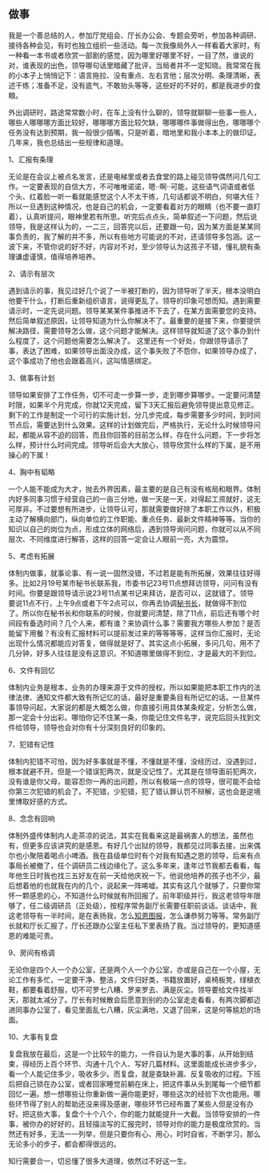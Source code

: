 ## 做事

我是一个善总结的人，参加厅党组会、厅长办公会、专题会旁听，参加各种调研、接待各种会见，有时也独立组织一些活动。每一次我像局外人一样看着大家时，有一种看一本书或者欣赏一部剧的感觉，因为哪里好哪里不好，一目了然，谁说的对，谁表现的出色，领导哪句话里暗藏了批评，当局者并不一定知晓。我常常在我的小本子上悄悄记下：语言拖拉、没有重点、左右言他；层次分明、条理清晰，表述干练；准备不足，没有底气，不敢抬头等等，这些好的不好的，都是我进步的食粮。

外出调研时，路途常常数小时，在车上没有什么聊的，领导就聊聊一些事一些人，哪些人哪哪哪方面比较好，哪哪哪方面比较欠缺，哪哪哪件事做得出色，哪哪哪个任务没有达到预期，我一般很少插嘴，只是听着，暗地里和我小本本上的做印证。几年来，我也总结出一些规律和道理。

1、汇报有条理

无论是在会议上被点名发言，还是电梯里或者去食堂的路上碰见领导偶然问几句工作。一定要表现的自信大方，不可唯唯诺诺，嗯··啊··可能，这些语气词语或者低个头、红着脸一听一看就能感觉这个人不太干练，几句话都说不明白，何堪大任？所以一旦遇到这种情况，也是自己的机会，一定要看着对方的眼睛（也不要一直盯着），认真听提问，眼神里若有所思。听完后点点头，简单叙述一下问题，然后说领导，我是这样认为的，一二三，回答完以后，还要跟一句，因为某方面是某某同事负责的，我了解的并不多，所以有些地方可能说的不对，还请领导多包涵。这一波下来，不管你说的好不好，内容对不对，至少领导认为这孩子不错，懂礼貌有条理谦虚谨慎，值得培养培养。

2、请示有层次

遇到请示的事，我见过好几个说了一半被打断的，因为领导听了半天，根本没明白他要干什么，打断后重新组织语言，说得更乱了。领导的印象可想而知。遇到需要请示时，一定先说问题。领导某某某件事推进不下去了，在某方面需要您的支持。然后简单叙述原因，让领导知道为什么你解决不了。最重要的是接下来，你要提供解决路径，需要领导怎么做，这个问题才能解决。这样领导就知道了这个事办到什么程度了，这个问题他需要怎么解决了。 这里还有一个好处，你跟领导请示了事，表达了困难，如果领导出面没办成，这个事失败了不怨你，如果领导办成了，这个事成功了他也会跟着高兴，这叫情感绑定。

3、做事有计划

领导如果安排了工作任务，切不可走一步算一步，走到哪步算哪步。一定要问清楚时限，如果半个月完成，你就12天完成，留下3天汇报后避免领导提出意见修正。剩下的工作是制定一个可行的实施计划，分几步完成，每步需要多少时间，到时间节点后，需要达到什么效果。这样的计划做完后，严格执行，无论什么时候领导问起，都能从容不迫的回答，而且你回答的目前怎么样，存在什么问题，下一步将怎么样，预计什么时间完成。领导听后会大大放心，领导欣赏什么样的下属，是不用操心的下属！

4、胸中有韬略

一个人能不能成为大才，抛去外界因素，最主要的是自己有没有格局和眼界。体制内好多同事习惯于经营自己的一亩三分地，做一天是一天，对得起工资就好，这无可厚非。不过要想有所进步，让领导认可，那就需要做好除了本职工作以外，积极主动了解横向部门，纵向单位的工作职能、重点任务、最新文件精神等等。当你的知识以自己的岗位为点，形成立体的网络后，遇到领导询问问题，你就可以从不同层次、不同维度进行解答，这样的回答一定会让人眼前一亮，大为震惊。

5、考虑有拓展

体制内做事，就事论事、有一说一固然没错，不过若是能有所拓展，效果往往好得多。比如2月19号某市秘书长联系我，市委书记23号11点想拜访领导，问问有没有时间。你要是跟领导请示说23号11点某书记来拜访，是否可以，这就错了。领导要说11点不行，上午9点或者下午2点可以，你再去协调[秘书长](https://www.zhihu.com/search?q=秘书长&search_source=Entity&hybrid_search_source=Entity&hybrid_search_extra={"sourceType"%3A"answer"%2C"sourceId"%3A2393180664})，就做得不到位了。所以你在秘书长和你联系的时候，你就要问清楚，除了11点，前后还有哪个时间段有备选时间？几个人来，都有谁？来协调什么事？需要我方哪些人参加？是否能留下用餐？有没有汇报材料可以提前发过来的等等等等，这样当你汇报时，无论出现什么情况都能应对答复，做得就是好了。其实这点小拓展，多问几句，用不了几分钟，好多人往往是没有这意识。不知道哪里做得不到位，才是最大的不到位。

6、文件有回忆

体制内业务是根本，业务的办理来源于文件的授权，所以如果能把本职工作内的法律法律、通知文件都大致有所记忆的话，最好是重要条目有所记忆的话。一旦某件事领导问起，大家说的都是大概怎么做，你直接引用具体某条规定，分析怎么做，那一定会十分出彩。哪怕你记不住某一条，你能记住文件名字，说完后回头找到文件给领导，领导也会对你有十分深刻良好的印象的。

7、犯错有记性

体制内犯错不可怕，因为好多事就是不懂，不懂就是不懂，没经历过、没遇到过，根本就避不开。但是一个错误犯两次，就是没记性了。尤其是在领导面前犯两次，没有谁是你父母，能容忍你一再的出问题，所以有极端一点的领导，很可能不会给你第三次犯错的机会了。不犯错，少犯错，犯了错认罪认罚不辩解，这也会是逆境里博取好感的方式。

8、念念有回响

体制外盛传体制内人走茶凉的说法，其实在我看来这是最祸害人的想法，虽然也有，但更多应该讲究的是感恩。有好几个出狱的领导，我都见过同事去接，出来偶尔也小聚陪着喝点小啤酒。我在县级单位时有个对我有知遇之恩的领导，后来有点事局长被撤了，任个调研员二线边缘化了。这么多年来，逢年过节我都去看看，每年他生日时我也找三五好友在前一天给他庆祝一下。他说他培养的孩子也不少，最后想着他的也就我在内的几个，说起来一阵唏嘘。其实有这几个就够了，只要你常怀一颗感恩的心，不知道什么时候就有所回报了。前年职级并行，我这老领导年限够了，任二级调研员（正处级），按程序常务副厅长需要任职前谈话。谈话中，我这老领导有一半时间，是在表扬我，怎么[知恩图报](https://www.zhihu.com/search?q=知恩图报&search_source=Entity&hybrid_search_source=Entity&hybrid_search_extra={"sourceType"%3A"answer"%2C"sourceId"%3A2393180664})，怎么谦恭努力等等。常务副厅长就和厅长汇报了，厅长还跟办公室主任私下里表扬了我。当过领导的，更知道感恩的难能可贵。

9、房间有格调

无论你是四个人一个办公室，还是两个人一个办公室，亦或是自己在一个小屋，无论工作有多忙，一定要干净、整洁，文件归好类，书籍放置好，桌椅板凳，绿植衣鞋，都要看着舒服，切不可罗七八糟、罗来罗去、满是灰尘。领导要给文件找半天，那就太减分了。厅长有时候散会后愿意到别的办公室走走看看，有两次脚都迈进同事办公室了，看见里面乱七八糟，灰尘满地，又退了回来，这是何等尴尬的场面。

10、大事有复盘

复盘我放在最后，这是一个比较牛的能力，一件自认为是大事的事，从开始到结束，得经历上百个环节、沟通十几个人、写好几篇材料。这里面能成长进步多少，看一个人能记住多少，吸收多少。而复盘，就是查缺补漏、反复吸收的过程。下班后把自己锁在办公室，或者回家睡觉前躺在床上，把这件事从头到尾每一个细节都回忆一遍。想一想哪些让你重新做一遍你能更好，哪些这次的经验下次也能用。哪些环节得了别人的帮助还没来得及感谢，哪些环节已经布置了某些人但是没有办好。把这些大事，复盘个十个八个，你的能力就能提升一大截。当领导安排的一件事，被你办的好好的，且轻描淡写的汇报完时，领导对你的能力是极度欣赏的。当然还有好多，无法一一列举，但是只要你有心、用心，时时自省，不断学习，那么无论多小的步子，都会都得很远的。

知行需要合一，切忌懂了很多大道理，依然过不好这一生。